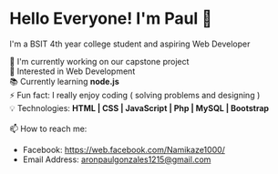 # Hello Everyone! I'm Paul 👋
I'm a BSIT 4th year college student and aspiring Web Developer



🔭 I'm currently working on our capstone project
<br> 👀 Interested in Web Development
<br> 📚 Currently learning __node.js__
<br> ⚡ Fun fact: I really enjoy coding ( solving problems and designing )
<br> 💡 Technologies: __HTML | CSS | JavaScript | Php | MySQL | Bootstrap__
<br><br> 📫 How to reach me:
 - Facebook: https://web.facebook.com/Namikaze1000/
 - Email Address: aronpaulgonzales1215@gmail.com

